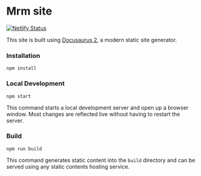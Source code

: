 # Mrm site

[![Netlify Status](https://api.netlify.com/api/v1/badges/fc0ecb8b-3ab1-406d-be20-ea357f4889ab/deploy-status)](https://app.netlify.com/sites/mrmjs/deploys)

This site is built using [Docusaurus 2](https://v2.docusaurus.io/), a modern static site generator.

### Installation

```
npm install
```

### Local Development

```
npm start
```

This command starts a local development server and open up a browser window. Most changes are reflected live without having to restart the server.

### Build

```
npm run build
```

This command generates static content into the `build` directory and can be served using any static contents hosting service.
